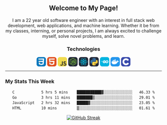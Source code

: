 <section align=center><h1>Welcome to My Page!</h1>
  <p>I am a 22 year old software engineer with an interest in full stack web development, web applications, and machine learning. Whether it be from my classes, interning, or personal projects, I am always excited to challenge myself, solve novel problems, and learn.</p></section>

<section align=center >
  <h3 align=center>Technologies</h3>
  <img align=center display=inline-block width=30px src = "images/CSS.svg">
  <img align=center display=inline-block width=30px src = "images/HTML.svg">
  <img align=center display=inline-block width=30px src = "images/JavaScript.svg">
    <img align=center display=inline-block width=30px src = "images/NodeJS-Dark.svg">
    <img align=center display=inline-block width=30px src = "images/React-Dark.svg">
    <img align=center display=inline-block width=30px src = "images/Python-Dark.svg">
  <img align=center display=inline-block width=30px src= "images/GoLang.svg">
  <img align=center display=inline-block width=30px src = "images/Docker.svg">
  <img align=center display=inline-block width=30px src = "images/C.svg">
  

</section><hr>
<h3 align=left>My Stats This Week</h3>

<section align=center>
  
<!--START_SECTION:waka-->

```txt
C            5 hrs 5 mins    ███████████▓░░░░░░░░░░░░░   46.33 %
Go           3 hrs 11 mins   ███████▒░░░░░░░░░░░░░░░░░   29.01 %
JavaScript   2 hrs 32 mins   █████▓░░░░░░░░░░░░░░░░░░░   23.05 %
HTML         10 mins         ▒░░░░░░░░░░░░░░░░░░░░░░░░   01.61 %
```

<!--END_SECTION:waka-->

</section>

<section align=center>
  
[![GitHub Streak](https://streak-stats.demolab.com?user=AliArgonaut&theme=gruvbox-duo)](https://git.io/streak-stats)

</section>
